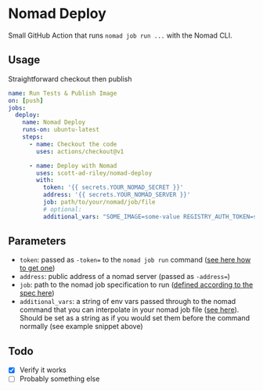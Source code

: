 # Nomad Deploy

Small GitHub Action that runs `nomad job run ...` with the Nomad CLI.

## Usage

Straightforward checkout then publish

```yaml
name: Run Tests & Publish Image
on: [push]
jobs:
  deploy:
    name: Nomad Deploy
    runs-on: ubuntu-latest
    steps:
      - name: Checkout the code
        uses: actions/checkout@v1

      - name: Deploy with Nomad
        uses: scott-ad-riley/nomad-deploy
        with:
          token: '{{ secrets.YOUR_NOMAD_SECRET }}'
          address: '{{ secrets.YOUR_NOMAD_SERVER }}'
          job: path/to/your/nomad/job/file
          # optional:
          additional_vars: "SOME_IMAGE=some-value REGISTRY_AUTH_TOKEN=some-other-value"
```

## Parameters

* `token`: passed as `-token=` to the `nomad job run` command ([see here how to get one](https://www.nomadproject.io/guides/security/acl.html#acl-tokens))
* `address`: public address of a nomad server (passed as `-address=`)
* `job`: path to the nomad job specification to run ([defined according to the spec here](https://www.nomadproject.io/docs/job-specification/index.html))
* `additional_vars`: a string of env vars passed through to the nomad command that you can interpolate in your nomad job file ([see here](https://www.nomadproject.io/docs/runtime/interpolation.html)). Should be set as a string as if you would set them before the command normally (see example snippet above)

## Todo

- [x] Verify it works
- [ ] Probably something else

